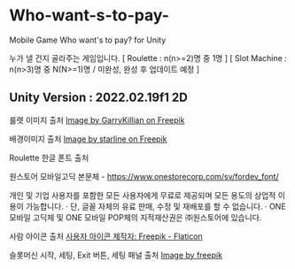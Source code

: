 # Who-want-s-to-pay-
Mobile Game Who want's to pay? for Unity 

누가 낼 건지 골라주는 게임입니다. [ Roulette : n(n>=2)명 중 1명 ] [ Slot Machine : n(n>3)명 중 N(N>=1)명 / 미완성, 완성 후 업데이트 예정 ]

Unity Version : 2022.02.19f1 2D
--------------------------------------------------------------------------------------------------------------------------------------------------------------------------------------------------------------
룰렛 이미지 출처
<a href="https://www.freepik.com/free-vector/abstract-polygonal-cyber-sphere_1534719.htm#fromView=search&page=1&position=23&uuid=16420bae-99fb-4dc5-9333-52909f56686f">Image by GarryKillian on Freepik</a>

배경이미지 출처
<a href="https://www.freepik.com/free-vector/futuristic-technology-glowing-light-beam-banner-design_8765567.htm#fromView=search&page=6&position=46&uuid=a2b7ac5e-bdc7-4947-a22a-b5eca9729ac8">Image by starline on Freepik</a>

Roulette 한글 폰트 출처 

원스토어 모바일고딕 본문체 - https://www.onestorecorp.com/sv/fordev_font/

 개인 및 기업 사용자를 포함한 모든 사용자에게 무료로 제공되며 모든 용도의 상업적 이용이 가능합니다.
· 단, 글꼴 자체의 유료 판매, 수정 및 재배포를 할 수 없습니다.
· ONE 모바일 고딕체 및 ONE 모바일 POP체의 지적재산권은 ㈜원스토어에 있습니다.

사람 아이콘 출처
<a href="https://www.flaticon.com/kr/free-icons/" title="사용자 아이콘">사용자 아이콘 제작자: Freepik - Flaticon</a>

슬롯머신 시작, 세팅, Exit 버튼, 세팅 패널 출처
<a href="https://www.freepik.com/free-vector/wooden-cartoon-game-interface-collection_25896898.htm#fromView=search&page=1&position=6&uuid=8de3464d-9ef0-44cf-baf3-374b22e0232b">Image by freepik</a>
